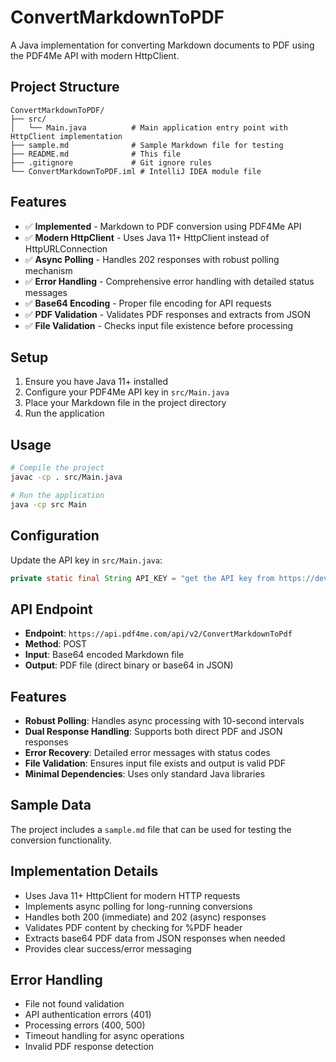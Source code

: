 # ConvertMarkdownToPDF

A Java implementation for converting Markdown documents to PDF using the PDF4Me API with modern HttpClient.

## Project Structure

```
ConvertMarkdownToPDF/
├── src/
│   └── Main.java          # Main application entry point with HttpClient implementation
├── sample.md              # Sample Markdown file for testing
├── README.md              # This file
├── .gitignore             # Git ignore rules
└── ConvertMarkdownToPDF.iml # IntelliJ IDEA module file
```

## Features

- ✅ **Implemented** - Markdown to PDF conversion using PDF4Me API
- ✅ **Modern HttpClient** - Uses Java 11+ HttpClient instead of HttpURLConnection
- ✅ **Async Polling** - Handles 202 responses with robust polling mechanism
- ✅ **Error Handling** - Comprehensive error handling with detailed status messages
- ✅ **Base64 Encoding** - Proper file encoding for API requests
- ✅ **PDF Validation** - Validates PDF responses and extracts from JSON
- ✅ **File Validation** - Checks input file existence before processing

## Setup

1. Ensure you have Java 11+ installed
2. Configure your PDF4Me API key in `src/Main.java`
3. Place your Markdown file in the project directory
4. Run the application

## Usage

```bash
# Compile the project
javac -cp . src/Main.java

# Run the application
java -cp src Main
```

## Configuration

Update the API key in `src/Main.java`:
```java
private static final String API_KEY = "get the API key from https://dev.pdf4me.com/dashboard/#/api-keys/";
```

## API Endpoint

- **Endpoint**: `https://api.pdf4me.com/api/v2/ConvertMarkdownToPdf`
- **Method**: POST
- **Input**: Base64 encoded Markdown file
- **Output**: PDF file (direct binary or base64 in JSON)

## Features

- **Robust Polling**: Handles async processing with 10-second intervals
- **Dual Response Handling**: Supports both direct PDF and JSON responses
- **Error Recovery**: Detailed error messages with status codes
- **File Validation**: Ensures input file exists and output is valid PDF
- **Minimal Dependencies**: Uses only standard Java libraries

## Sample Data

The project includes a `sample.md` file that can be used for testing the conversion functionality.

## Implementation Details

- Uses Java 11+ HttpClient for modern HTTP requests
- Implements async polling for long-running conversions
- Handles both 200 (immediate) and 202 (async) responses
- Validates PDF content by checking for %PDF header
- Extracts base64 PDF data from JSON responses when needed
- Provides clear success/error messaging

## Error Handling

- File not found validation
- API authentication errors (401)
- Processing errors (400, 500)
- Timeout handling for async operations
- Invalid PDF response detection 